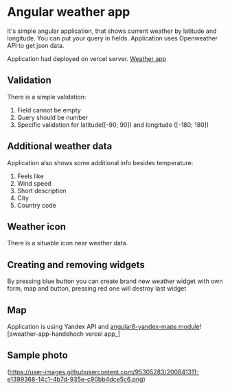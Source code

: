 # Angular weather app

It's simple angular application, that shows current weather by latitude and longitude. You can put your query in fields.
Application uses Openweather API to get json data.

Application had deployed on vercel server.
[Weather app](https://aweather-app-handehoch.vercel.app/)

## Validation

There is a simple validation: 
  1) Field cannot be empty
  2) Query should be number
  3) Specific validation for latitude([-90; 90]) and longitude ([-180; 180])

## Additional weather data

Application also shows some additional info besides temperature:
  1) Feels like
  2) Wind speed
  3) Short description
  4) City
  5) Country code

## Weather icon

There is a situable icon near weather data.

## Creating and removing widgets

By pressing blue button you can create brand new weather widget with own form, map and button,
pressing red one will destroy last widget

## Map

Application is using Yandex API and [angular8-yandex-maps module](https://www.npmjs.com/package/angular8-yandex-maps)![aweather-app-handehoch vercel app_]

## Sample photo

(https://user-images.githubusercontent.com/95305283/200841311-e1399368-14c1-4b7d-935e-c90bb4dce5c6.png)

